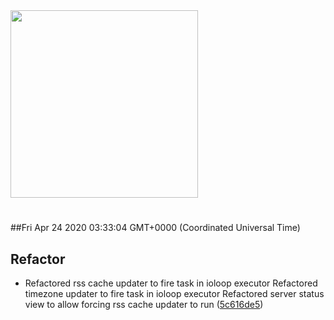 <img width="300px" src="https://sickrage.ca/img/logo-stacked.png" />

# 

##Fri Apr 24 2020 03:33:04 GMT+0000 (Coordinated Universal Time)


## Refactor
  - Refactored rss cache updater to fire task in ioloop executor Refactored timezone updater to fire task in ioloop executor Refactored server status view to allow forcing rss cache updater to run
  ([5c616de5](https://gitlab-ci-token:QyuaEtEiUH68yaBxC2_x@git.sickrage.ca/SiCKRAGE/sickrage/commit/5c616de51cf41f10667f5b7ee8e32c6068a4ac73))





